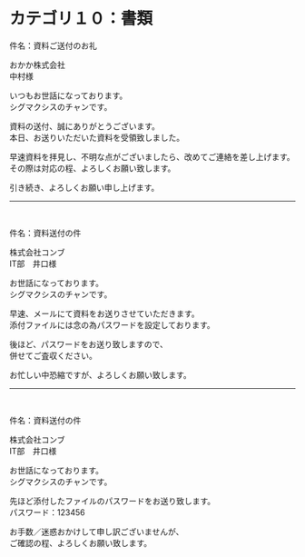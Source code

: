 <h1>カテゴリ１０：書類</h1>

<p>件名：資料ご送付のお礼</p>

<p>おかか株式会社<br>
中村様</p>

<p>いつもお世話になっております。<br>
シグマクシスのチャンです。</p>

<p>資料の送付、誠にありがとうございます。<br>
本日、お送りいただいた資料を受領致しました。</p>

<p>早速資料を拝見し、不明な点がございましたら、改めてご連絡を差し上げます。<br>
その際は対応の程、よろしくお願い致します。</p>

<p>引き続き、よろしくお願い申し上げます。</p>

---

<br>

<p>件名：資料送付の件</p>

<p>株式会社コンブ<br>
IT部　井口様</p>

<p>お世話になっております。<br>
シグマクシスのチャンです。</p>

<p>早速、メールにて資料をお送りさせていただきます。<br>
添付ファイルには念の為パスワードを設定しております。</p>

<p>後ほど、パスワードをお送り致しますので、<br>
併せてご査収ください。</p>

<p>お忙しい中恐縮ですが、よろしくお願い致します。</p>

---

<br>

<p>件名：資料送付の件</p>

<p>株式会社コンブ<br>
IT部　井口様</p>

<p>お世話になっております。<br>
シグマクシスのチャンです。</p>

<p>先ほど添付したファイルのパスワードをお送り致します。<br>
パスワード：123456</p>

<p>お手数／迷惑おかけして申し訳ございませんが、<br>
ご確認の程、よろしくお願い致します。</p>
